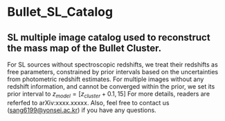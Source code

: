 # Bullet_SL_Catalog
SL multiple image catalog used to reconstruct the mass map of the Bullet Cluster.
-------------------------------------------- 

For SL sources without spectroscopic redshifts, we treat their redshifts as free parameters, constrained by prior intervals based on the uncertainties from photometric redshift estimates. For multiple images without any redshift information, and cannot be converged within the prior, we set its prior interval to $z_{model}=[z_{cluster}+0.1, 15]$
For more details, readers are referfed to arXiv:xxxx.xxxxx. Also, feel free to contact us (sang6199@yonsei.ac.kr) if you have any questions.
